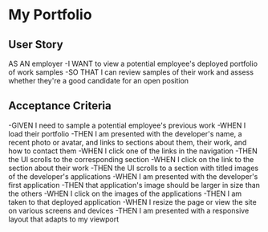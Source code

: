 # My Portfolio

## User Story

AS AN employer
-I WANT to view a potential employee's deployed portfolio of work samples
-SO THAT I can review samples of their work and assess whether they're a good candidate for an open position

## Acceptance Criteria

-GIVEN I need to sample a potential employee's previous work
-WHEN I load their portfolio
-THEN I am presented with the developer's name, a recent photo or avatar, and links to sections about them, their work, and how to contact them
-WHEN I click one of the links in the navigation
-THEN the UI scrolls to the corresponding section
-WHEN I click on the link to the section about their work
-THEN the UI scrolls to a section with titled images of the developer's applications
-WHEN I am presented with the developer's first application
-THEN that application's image should be larger in size than the others
-WHEN I click on the images of the applications
-THEN I am taken to that deployed application
-WHEN I resize the page or view the site on various screens and devices
-THEN I am presented with a responsive layout that adapts to my viewport
